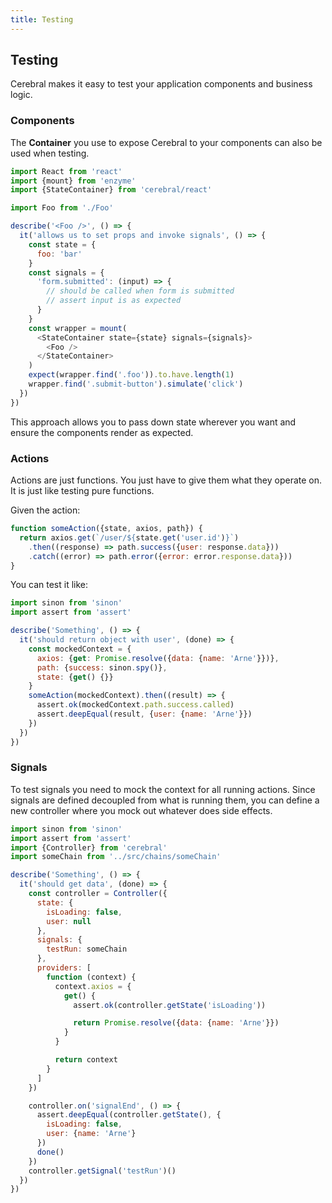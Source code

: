 ```yaml
---
title: Testing
---
```


## Testing

Cerebral makes it easy to test your application components and business logic.

### Components
The **Container** you use to expose Cerebral to your components can also be used when testing.

```js
import React from 'react'
import {mount} from 'enzyme'
import {StateContainer} from 'cerebral/react'

import Foo from './Foo'

describe('<Foo />', () => {
  it('allows us to set props and invoke signals', () => {
    const state = {
      foo: 'bar'
    }
    const signals = {
      'form.submitted': (input) => {
        // should be called when form is submitted
        // assert input is as expected
      }
    }
    const wrapper = mount(
      <StateContainer state={state} signals={signals}>
        <Foo />
      </StateContainer>
    )
    expect(wrapper.find('.foo')).to.have.length(1)
    wrapper.find('.submit-button').simulate('click')
  })
})
```

This approach allows you to pass down state wherever you want and ensure the components render as expected.

### Actions
Actions are just functions. You just have to give them what they operate on. It is just like testing pure functions.

Given the action:
```js
function someAction({state, axios, path}) {
  return axios.get(`/user/${state.get('user.id')}`)
    .then((response) => path.success({user: response.data}))
    .catch((error) => path.error({error: error.response.data}))
}
```

You can test it like:

```js
import sinon from 'sinon'
import assert from 'assert'

describe('Something', () => {
  it('should return object with user', (done) => {
    const mockedContext = {
      axios: {get: Promise.resolve({data: {name: 'Arne'}})},
      path: {success: sinon.spy()},
      state: {get() {}}
    }
    someAction(mockedContext).then((result) => {
      assert.ok(mockedContext.path.success.called)
      assert.deepEqual(result, {user: {name: 'Arne'}})
    })
  })
})
```

### Signals
To test signals you need to mock the context for all running actions. Since signals are defined decoupled from what is running them, you can define a new controller where you mock out whatever does side effects.

```js
import sinon from 'sinon'
import assert from 'assert'
import {Controller} from 'cerebral'
import someChain from '../src/chains/someChain'

describe('Something', () => {
  it('should get data', (done) => {
    const controller = Controller({
      state: {
        isLoading: false,
        user: null
      },
      signals: {
        testRun: someChain
      },
      providers: [
        function (context) {
          context.axios = {
            get() {
              assert.ok(controller.getState('isLoading'))

              return Promise.resolve({data: {name: 'Arne'}})
            }
          }

          return context
        }
      ]
    })

    controller.on('signalEnd', () => {
      assert.deepEqual(controller.getState(), {
        isLoading: false,
        user: {name: 'Arne'}
      })
      done()
    })
    controller.getSignal('testRun')()
  })
})
```

